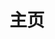 ---
home: true
layout: BlogHome
icon: blog # 主页图标
title: 主页 # 导航栏文本
heroImage: /icon/home-hero-image.svg # 主log by swent
heroText: love and share # 主标题
heroFullScreen: true # 背景全屏显示
bgImage: /icon/background.png # 日间背景图
bgImageDark: /icon/background-dark.png # 夜晚背景图

projects:
  - icon: java
    name: cloud-mall
    desc: a mall project used spring cloud alibaba
    link: https://github.com/songbaicheng/cloud-mall
  - icon: vue
    name: vue-mall
    desc: a mall project used vue
    link: https://github.com/songbaicheng/vue-mall
  - icon: code
    name: study-demo
    desc: Demo records during the learning process.
    link: https://github.com/songbaicheng/study-demo

footer: 风起于青萍之末  浪成于微澜之间
---